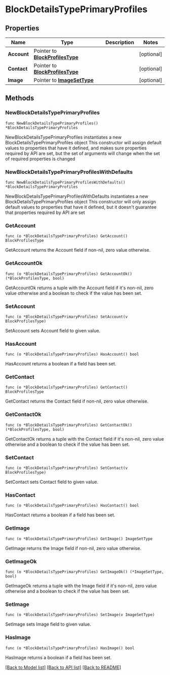 # BlockDetailsTypePrimaryProfiles

## Properties

Name | Type | Description | Notes
------------ | ------------- | ------------- | -------------
**Account** | Pointer to [**BlockProfilesType**](BlockProfilesType.md) |  | [optional] 
**Contact** | Pointer to [**BlockProfilesType**](BlockProfilesType.md) |  | [optional] 
**Image** | Pointer to [**ImageSetType**](ImageSetType.md) |  | [optional] 

## Methods

### NewBlockDetailsTypePrimaryProfiles

`func NewBlockDetailsTypePrimaryProfiles() *BlockDetailsTypePrimaryProfiles`

NewBlockDetailsTypePrimaryProfiles instantiates a new BlockDetailsTypePrimaryProfiles object
This constructor will assign default values to properties that have it defined,
and makes sure properties required by API are set, but the set of arguments
will change when the set of required properties is changed

### NewBlockDetailsTypePrimaryProfilesWithDefaults

`func NewBlockDetailsTypePrimaryProfilesWithDefaults() *BlockDetailsTypePrimaryProfiles`

NewBlockDetailsTypePrimaryProfilesWithDefaults instantiates a new BlockDetailsTypePrimaryProfiles object
This constructor will only assign default values to properties that have it defined,
but it doesn't guarantee that properties required by API are set

### GetAccount

`func (o *BlockDetailsTypePrimaryProfiles) GetAccount() BlockProfilesType`

GetAccount returns the Account field if non-nil, zero value otherwise.

### GetAccountOk

`func (o *BlockDetailsTypePrimaryProfiles) GetAccountOk() (*BlockProfilesType, bool)`

GetAccountOk returns a tuple with the Account field if it's non-nil, zero value otherwise
and a boolean to check if the value has been set.

### SetAccount

`func (o *BlockDetailsTypePrimaryProfiles) SetAccount(v BlockProfilesType)`

SetAccount sets Account field to given value.

### HasAccount

`func (o *BlockDetailsTypePrimaryProfiles) HasAccount() bool`

HasAccount returns a boolean if a field has been set.

### GetContact

`func (o *BlockDetailsTypePrimaryProfiles) GetContact() BlockProfilesType`

GetContact returns the Contact field if non-nil, zero value otherwise.

### GetContactOk

`func (o *BlockDetailsTypePrimaryProfiles) GetContactOk() (*BlockProfilesType, bool)`

GetContactOk returns a tuple with the Contact field if it's non-nil, zero value otherwise
and a boolean to check if the value has been set.

### SetContact

`func (o *BlockDetailsTypePrimaryProfiles) SetContact(v BlockProfilesType)`

SetContact sets Contact field to given value.

### HasContact

`func (o *BlockDetailsTypePrimaryProfiles) HasContact() bool`

HasContact returns a boolean if a field has been set.

### GetImage

`func (o *BlockDetailsTypePrimaryProfiles) GetImage() ImageSetType`

GetImage returns the Image field if non-nil, zero value otherwise.

### GetImageOk

`func (o *BlockDetailsTypePrimaryProfiles) GetImageOk() (*ImageSetType, bool)`

GetImageOk returns a tuple with the Image field if it's non-nil, zero value otherwise
and a boolean to check if the value has been set.

### SetImage

`func (o *BlockDetailsTypePrimaryProfiles) SetImage(v ImageSetType)`

SetImage sets Image field to given value.

### HasImage

`func (o *BlockDetailsTypePrimaryProfiles) HasImage() bool`

HasImage returns a boolean if a field has been set.


[[Back to Model list]](../README.md#documentation-for-models) [[Back to API list]](../README.md#documentation-for-api-endpoints) [[Back to README]](../README.md)


